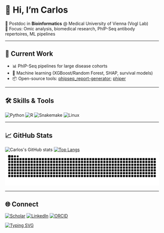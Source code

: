 
# 👋 Hi, I’m Carlos

🔬 Postdoc in **Bioinformatics** @ Medical University of Vienna (Vogl Lab)  
🧪 Focus: Omic analysis, biomedical research, PhIP-Seq antibody repertoires, ML pipelines  

---

## 🚀 Current Work
- 📊 PhIP-Seq pipelines for large disease cohorts  
- 🧠 Machine learning (XGBoost/Random Forest, SHAP, survival models)  
- 📦 Open-source tools: [phipseq_report-generator](https://github.com/csReynaB/phipseq_report-generator); [phiper](https://github.com/csReynaB/phiper)

---

## 🛠️ Skills & Tools
![Python](https://img.shields.io/badge/Python-3.10-blue?logo=python)
![R](https://img.shields.io/badge/R-ggplot2%2Ftidyverse-276DC3?logo=r)
![Snakemake](https://img.shields.io/badge/Snakemake-Workflows-green)
![Linux](https://img.shields.io/badge/Linux-Cluster-333?logo=linux)

---

## 📈 GitHub Stats
![Carlos's GitHub stats](https://github-readme-stats.vercel.app/api?username=csReynaB&&show_icons=true&theme=radical)
[![Top Langs](https://github-readme-stats.vercel.app/api/top-langs/?username=csReynaB&&layout=donut)](https://github.com/csReynaB/github-readme-stats)
![Snake animation](https://raw.githubusercontent.com/csReynaB/csReynaB/output/snake.svg)



---

## 🌐 Connect
[![Scholar](https://img.shields.io/badge/Google_Scholar-Profile-4285F4?logo=google-scholar&logoColor=white)](https://scholar.google.com/citations?hl=en&view_op=list_works&gmla=AH8HC4zAoHJX3nHBWmwZHu5zLEnqntTJ8Y4e08jI6LiU4QGTIMX-re-vfPHh0djw13w9ciSnjHSWLFf9BCyQRGaYE6otIBAhxprPymnrWPKo&user=fGA7sS0AAAAJ)
[![LinkedIn](https://img.shields.io/badge/LinkedIn-Profile-0A66C2?logo=linkedin)](https://www.linkedin.com/in/csreynab/)
[![ORCID](https://img.shields.io/badge/ORCID-0000--000X--XXXX--XXXX-A6CE39?logo=orcid)](https://orcid.org/0000-0002-7104-1446)



[![Typing SVG](https://readme-typing-svg.demolab.com?font=Fira+Code&pause=1000&color=0CF71C&width=435&lines=PhIP-Seq+Bioinformatics;Machine+Learning+%7C+Survival+Models;Open+Science+Enthusiast)](https://git.io/typing-svg)
